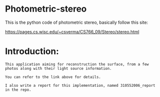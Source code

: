 # Photometric-stereo

This is the python code of photometric stereo, basically follow this site:

https://pages.cs.wisc.edu/~csverma/CS766_09/Stereo/stereo.html


# Introduction:

    This application aiming for reconstruction the surface, from a few photos along with their light source information.
    
    You can refer to the link above for details.
    
    I also write a report for this implementation, named 310552006_report in the repo.
    
    
